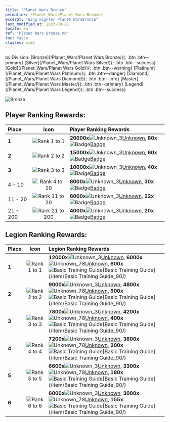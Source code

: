 ```yaml
---
title: "Planet Wars Bronze"
permalink: /Planet_Wars/Planet Wars Bronze/
excerpt: "Wing Fighter Planet WarsBronze"
last_modified_at: 2023-08-28
locale: en
ref: "Planet Wars Bronze.md"
toc: false
classes: wide
---
```


  by Division:   [Bronze](/Planet_Wars/Planet Wars Bronze/){: .btn .btn--primary}   [Silver](/Planet_Wars/Planet Wars Silver/){: .btn .btn--success}   [Gold](/Planet_Wars/Planet Wars Gold/){: .btn .btn--warning}   [Platinum](/Planet_Wars/Planet Wars Platinum/){: .btn .btn--danger}   [Diamond](/Planet_Wars/Planet Wars Diamond/){: .btn .btn--info}   [Master](/Planet_Wars/Planet Wars Master/){: .btn .btn--primary}   [Legend](/Planet_Wars/Planet Wars Legend/){: .btn .btn--success} 



  ![Bronze](/images/planet_wars/Bronze.png)

## Player Ranking Rewards:

  |  Place | Icon | Player Ranking Rewards |
  |:-------|:----:|:----------------|
  | **1** | ![Rank 1 to 1](/images/planet_wars/rank_1.png) | **20000x**![Unknown_3](/images/item/Settlement_Energy_p.png)[Unknown](/item/item_3/), **80x**![Badge](/images/item/Badge_p.png)[Badge](/item/Badge_94/) |
  | **2** | ![Rank 2 to 2](/images/planet_wars/rank_2.png) | **15000x**![Unknown_3](/images/item/Settlement_Energy_p.png)[Unknown](/item/item_3/), **60x**![Badge](/images/item/Badge_p.png)[Badge](/item/Badge_94/) |
  | **3** | ![Rank 3 to 3](/images/planet_wars/rank_3.png) | **10000x**![Unknown_3](/images/item/Settlement_Energy_p.png)[Unknown](/item/item_3/), **40x**![Badge](/images/item/Badge_p.png)[Badge](/item/Badge_94/) |
  | 4 - 10 | ![Rank 4 to 10](/images/planet_wars/rank_4.png) | **8000x**![Unknown_3](/images/item/Settlement_Energy_p.png)[Unknown](/item/item_3/), **30x**![Badge](/images/item/Badge_p.png)[Badge](/item/Badge_94/) |
  | 11 - 20 | ![Rank 11 to 20](/images/planet_wars/rank_5.png) | **6000x**![Unknown_3](/images/item/Settlement_Energy_p.png)[Unknown](/item/item_3/), **22x**![Badge](/images/item/Badge_p.png)[Badge](/item/Badge_94/) |
  | 21 - 200 | ![Rank 21 to 200](/images/planet_wars/rank_6.png) | **4000x**![Unknown_3](/images/item/Settlement_Energy_p.png)[Unknown](/item/item_3/), **20x**![Badge](/images/item/Badge_p.png)[Badge](/item/Badge_94/) |


## Legion Ranking Rewards:

  |  Place | Icon | Legion Ranking Rewards |
  |:-------|:----:|:----------------|
  | **1** | ![Rank 1 to 1](/images/planet_wars/rank_1.png) | **12000x**![Unknown_3](/images/item/Settlement_Energy_p.png)[Unknown](/item/item_3/), **6000x**![Unknown_78](/images/item/xqdz_icon6_p.png)[Unknown](/item/item_78/), **600x**![Basic Training Guide](/images/item/Basic_Training_Guide_p.png)[Basic Training Guide](/item/Basic Training Guide_90/) |
  | **2** | ![Rank 2 to 2](/images/planet_wars/rank_2.png) | **9000x**![Unknown_3](/images/item/Settlement_Energy_p.png)[Unknown](/item/item_3/), **4800x**![Unknown_78](/images/item/xqdz_icon6_p.png)[Unknown](/item/item_78/), **500x**![Basic Training Guide](/images/item/Basic_Training_Guide_p.png)[Basic Training Guide](/item/Basic Training Guide_90/) |
  | **3** | ![Rank 3 to 3](/images/planet_wars/rank_3.png) | **7800x**![Unknown_3](/images/item/Settlement_Energy_p.png)[Unknown](/item/item_3/), **4200x**![Unknown_78](/images/item/xqdz_icon6_p.png)[Unknown](/item/item_78/), **400x**![Basic Training Guide](/images/item/Basic_Training_Guide_p.png)[Basic Training Guide](/item/Basic Training Guide_90/) |
  | **4** | ![Rank 4 to 4](/images/planet_wars/rank_4.png) | **7200x**![Unknown_3](/images/item/Settlement_Energy_p.png)[Unknown](/item/item_3/), **3600x**![Unknown_78](/images/item/xqdz_icon6_p.png)[Unknown](/item/item_78/), **200x**![Basic Training Guide](/images/item/Basic_Training_Guide_p.png)[Basic Training Guide](/item/Basic Training Guide_90/) |
  | **5** | ![Rank 5 to 5](/images/planet_wars/rank_5.png) | **6600x**![Unknown_3](/images/item/Settlement_Energy_p.png)[Unknown](/item/item_3/), **3300x**![Unknown_78](/images/item/xqdz_icon6_p.png)[Unknown](/item/item_78/), **180x**![Basic Training Guide](/images/item/Basic_Training_Guide_p.png)[Basic Training Guide](/item/Basic Training Guide_90/) |
  | **6** | ![Rank 6 to 6](/images/planet_wars/rank_6.png) | **6000x**![Unknown_3](/images/item/Settlement_Energy_p.png)[Unknown](/item/item_3/), **3000x**![Unknown_78](/images/item/xqdz_icon6_p.png)[Unknown](/item/item_78/), **155x**![Basic Training Guide](/images/item/Basic_Training_Guide_p.png)[Basic Training Guide](/item/Basic Training Guide_90/) |
